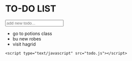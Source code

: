 
<html lang="en">
<head>
    <meta charset="UTF-8">
    <meta name="viewport" content="width=device-width, initial-scale=1.0">
    <title>to-do list</title>
    <link href="https://fonts.googleapis.com/css2?family=Roboto:wght@300&display=swap" rel="stylesheet">
    <script type="text/javascript" src="jQuery-minified.js"></script>
    <link rel="stylesheet" href="todo.css">
    <script src="https://kit.fontawesome.com/4c8d445630.js" crossorigin="anonymous"></script>

    
    
</head>
<body>
    <div id="container">
        <h1>TO-DO LIST<i class="fa fa-plus"></i></h1>
        <input type="text" name="#" id="#" placeholder="add new todo...">
        <ul>
            <li><span><i class="fa fa-trash"></i></span> go to potions class</li>
            <li><span><i class="fa fa-trash"></i></span> bu new robes</li>
            <li><span><i class="fa fa-trash"></i></span> visit hagrid</li>
        </ul>
    </div>
    
    
    <script type="text/javascript" src="todo.js"></script>
    
</body>
</html>

